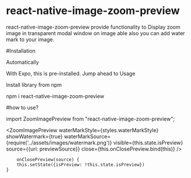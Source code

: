 # react-native-image-zoom-preview
react-native-image-zoom-preview provide functionality to Display zoom image in transparent modal window on image able also you can add water mark to your image.


#Installation

Automatically

With Expo, this is pre-installed. Jump ahead to Usage

Install library from npm

npm i react-native-image-zoom-preview

#how to use?

import ZoomImagePreview from "react-native-image-zoom-preview";


<ZoomImagePreview
                    waterMarkStyle={styles.waterMarkStyle}
                    showWatermark={true}
                    waterMarkSource={require('../assets/images/watermark.png')}
                    visible={this.state.isPreview}
                    source={{uri: previewSource}}
                    close={this.onClosePreview.bind(this)}
                />
                
        onClosePreview(source) {
        this.setState({isPreview: !this.state.isPreview})
    }
